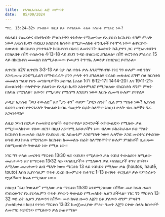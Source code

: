```yaml
---
title:  የእግዚአብሔር ልጅ መምጣት
date:   05/09/2024
---
```


`ማር. 13:24–32ን ያንብቡ። በዚህ ቦታ የተገለጸው ትልቅ ክስተት ምንድር ነው?`

የፀሐይ፣ የጨረቃና የክዋክብት ምልክቶችን ተከትሎ የሚመጣው የኢየሱስ ክርስቶስ ዳግም ምጻት ነው። አዲስ ኪዳን ወደዚህ አስደናቂ ክስተት በሚያመለክቱ ትንቢቶች የተሞላ ነው። ሐዋርያው ጳውሎስ በክርስቶስ ያንቀላፉት ክርስቶስን በአየር ለመገናኘት በመነሳት ከሕያዋን ጋር የሚነጠቁበትን በገለጸበት በ1ኛ ተሰሎንቄ 4፡13-18 ላይ ይህን ጉዳይ በዝርዝር ይገልጻል። በ1ኛ ቆሮንቶስ ምዕራፍ 15 ላይ በክርስቶስ መመለስ ስለሚፈጸመው የሙታን ትንሣኤ እውነታ   በዝርዝር ይናገራል።

ጴጥሮስ በ2ኛ ጴጥሮስ 3፡3-13 ላይ ጌታ ስለ ተስፋ ቃሉ እንደማይዘገይ ነገር ግን ሁሉም ወደ ንስሃ እንዲመጡ እንደሚፈልግ በማብራራት ያንን ታላቅ ቀን ይገልጻል። የራዕይ መጽሐፍ ደግሞ ስለ ክርስቶስ መመለስ ግልጽ የሆኑ መግለጫዎችን ይሰጣል (ራዕይ 1፡7፤ 6፡12-17፤ 14፡14-20፤ እና 19፡11-21ን ይመልከቱ)። ተለዋዋጭ ያልሆነው የአዲስ ኪዳን አስተምህሮ የሚገልጸው የክርስቶስ ዳግም ምጻት በአካል የሚገለጽ፣ እውን፣ የሚታይና የሚሰማ እንደሆነ ነው። እርሱ ሲመጣ ሁሉም ያየዋል።

ታዲያ ኢየሱስ “ይህ ትውልድ” እና “ያን ቀን” ወይም “ያቺን ሰዓት” ሲል ምን ማለቱ ነው? ኢየሱስ ይህንን ሀሳብ የተናገረለት ትውልድ ከብዙ ዓመታት በፊት ስለሞተ እነዚህ ቃላት ብዙ ሰዎችን ግራ አጋብተዋል።

ለዚህ ንባብ በርካታ የመፍትሄ ሀሳቦች ተሰጥተዋል። አንዳንዶች ‹‹ትውልድ›› የሚለው ቃል የሚያመለክተው የሰው ዘርን፣ በዚህ አጋጣሚ አይሁዶችን ነው ብለው ይከራከራሉ። ይህ ማለት ክርስቶስ ከመመለሱ በፊት የአይሁድ ዘር አይጠፋም እንደማለት ነው። ሌላኛው እንደ መፍትሄ የቀረበው ሀሳብ ይህ ክፍል የሚናገረው ክርስቶስ ከመመለሱ በፊት ስለማይሞትና ሁሉም ምልክቶች ሲፈጸሙ ስለሚመለከት ትውልድ ነው የሚል ነው።

ነገር ግን ቀላሉ መፍትሄ ማርቆስ 13፡30 ላይ ‹‹ይህ›› የሚለውን ቃል ‹‹ይህ ትውልድ›› ለሚለው መጠቀሙን እና በማርቆስ 13፡32 ላይ ‹‹ስለዚያች›› የሚለውን ቃል ‹‹ስለዚያች ቀንና ሰዓት›› ለሚለው መጠቀሙን ልብ ማለት ነው። ማርቆስ 13 ላይ ‹‹ይህ›› የሚለው ቃል (houtos, hautē, touto) እስከ ኢየሩሳሌም ጥፋት ድረስ በመምራት ከቁጥር 1-13 በብዛት ቀርቧል። ቃሉ የምዕራፉን የኋለኛውን ክፍል የሚገልጽ ነው።

ስለዚህ “ይህ ትውልድ” የሚለው ቃል ማርቆስ 13፡30 እንደሚገልጸው በ1ኛው መቶ ክፍለ ዘመን የነበረውንና የኢየሩሳሌምን ጥፋት ያየውን ትውልድ የሚመለከት ሊሆን ይችላል። ነገር ግን ማርቆስ 13፡32 ወደ ፊት ሊሆን ያለውንና ከ1ኛው መቶ ክፍለ ዘመን እጅግ ርቆ ያለውን ዳግም ምጻትን ያመለክታል። ከዚህ የተነሳ ማርቆስ 13፡32 ከመጀመሪያው ምዕተ ዓመት እጅግ ርቀው ስላሉ ክስተቶች ለመናገር ‹‹ያቺን›› የሚለውን ቃል ይጠቀማል።
